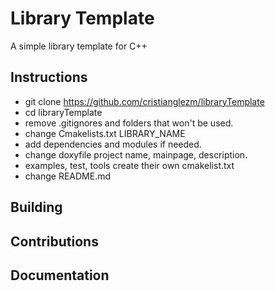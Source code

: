 # Library Template #

A simple library template for C++

## Instructions ##

* git clone https://github.com/cristianglezm/libraryTemplate
* cd libraryTemplate
* remove .gitignores and folders that won't be used.
* change Cmakelists.txt LIBRARY_NAME
* add dependencies and modules if needed.
* change doxyfile project name, mainpage, description.
* examples, test, tools create their own cmakelist.txt
* change README.md

## Building ##


## Contributions ##


## Documentation ##
